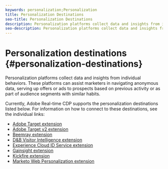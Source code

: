 ```yaml
---
keywords: personalization;Personalization
title: Personalization Destinations
seo-title: Personalization Destinations
description: Personalization platforms collect data and insights from individual behaviors. These platforms can assist marketers in navigating anonymous data, serving up offers or ads to prospects based on previous activity or as part of audience segments with similar habits.
seo-description: Personalization platforms collect data and insights from individual behaviors. These platforms can assist marketers in navigating anonymous data, serving up offers or ads to prospects based on previous activity or as part of audience segments with similar habits.
---
```


# Personalization destinations {#personalization-destinations}

Personalization platforms collect data and insights from individual behaviors. These platforms can assist marketers in navigating anonymous data, serving up offers or ads to prospects based on previous activity or as part of audience segments with similar habits.

Currently, Adobe Real-time CDP supports the personalization destinations listed below. For information on how to connect to these destinations, see the individual links:

* [Adobe Target extension](/help/rtcdp/destinations/adobe-target-extension.md)
* [Adobe Target v2 extension](/help/rtcdp/destinations/adobe-target-v2-extension.md)
* [Beemray extension](/help/rtcdp/destinations/beemray-extension.md)
* [D&B Visitor Intelligence extension](/help/rtcdp/destinations/dnb-extension.md)
* [Experience Cloud ID Service extension](/help/rtcdp/destinations/adobe-ecid-extension.md)
* [Gainsight extension](/help/rtcdp/destinations/gainsight-extension.md)
* [Kickfire extension](/help/rtcdp/destinations/kickfire-extension.md)
* [Marketo Web Personalization extension](marketo-web-personalization-extension.md)
